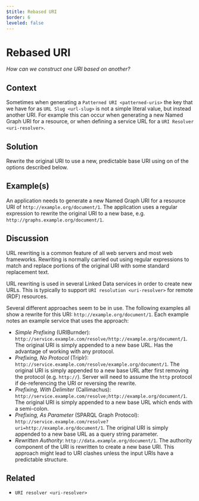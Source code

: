 ```yaml
---
$title: Rebased URI
$order: 6
leveled: false
---
```


# Rebased URI

  *How can we construct one URI based on another?*

## Context

Sometimes when generating a `Patterned URI <patterned-uris>` the key that we have for as
`URL Slug <url-slug>` is not a simple literal value, but instead
another URI. For example this can occur when generating a new
Named Graph URI for a resource, or when defining a service URL for
a `URI Resolver <uri-resolver>`.

## Solution

Rewrite the original URI to use a new, predictable base URI using
on of the options described below.

## Example(s)

An application needs to generate a new Named Graph URI for a
resource URI of ``http://example.org/document/1``. The application
uses a regular expression to rewrite the original URI to a new
base, e.g. ``http://graphs.example.org/document/1``.

## Discussion

URL rewriting is a common feature of all web servers and most web
frameworks. Rewriting is normally carried out using regular
expressions to match and replace portions of the original URI with
some standard replacement text.

URL rewriting is used in several Linked Data services in order to
create new URLs. This is typically to support `URI resolution <uri-resolver>` for remote (RDF) resources.

Several different approaches seem to be in use. The following
examples all show a rewrite for this URI:
``http://example.org/document/1``. Each example notes an example
service that uses the approach:


- *Simple Prefixing* (URIBurnder):
  ``http://service.example.com/resolve/http://example.org/document/1``.
  The original URI is simply appended to a new base URL. Has
  the advantage of working with any protocol.
- *Prefixing, No Protocol* (Triplr):
  ``http://service.example.com/resolve/example.org/document/1``.
  The original URI is simply appended to a new base URL after
  first removing the protocol (e.g. ``http://``). Server will
  need to assume the ``http`` protocol if de-referencing the
  URI or reversing the rewrite.
- *Prefixing, With Delimiter* (Callimachus):
  ``http://service.example.com/resolve;http://example.org/document/1``.
  The original URI is simply appended to a new base URL which
  ends with a semi-colon.
- *Prefixing, As Parameter* (SPARQL Graph Protocol):
  ``http://service.example.com/resolve?uri=http://example.org/document/1``.
  The original URI is simply appended to a new base URL as a
  query string parameter.
- *Rewritten Authority*:
  ``http://data.example.org/document/1``. The authority
  component of the URI is rewritten to create a new base URI.
  This approach might lead to URI clashes unless the input
  URIs have a predictable structure.

## Related

- `URI resolver <uri-resolver>`
